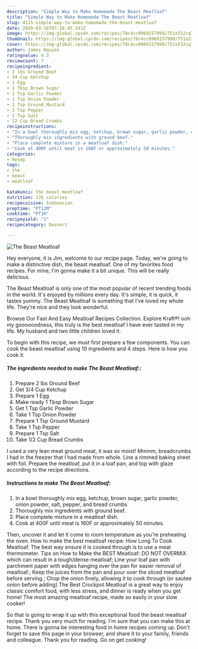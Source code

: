 ```yaml
---
description: "Simple Way to Make Homemade The Beast Meatloaf"
title: "Simple Way to Make Homemade The Beast Meatloaf"
slug: 4115-simple-way-to-make-homemade-the-beast-meatloaf
date: 2020-03-16T07:16:45.541Z
image: https://img-global.cpcdn.com/recipes/78c4cc0969157999/751x532cq70/the-beast-meatloaf-recipe-main-photo.jpg
thumbnail: https://img-global.cpcdn.com/recipes/78c4cc0969157999/751x532cq70/the-beast-meatloaf-recipe-main-photo.jpg
cover: https://img-global.cpcdn.com/recipes/78c4cc0969157999/751x532cq70/the-beast-meatloaf-recipe-main-photo.jpg
author: James Nguyen
ratingvalue: 4.3
reviewcount: 7
recipeingredient:
- 2 lbs Ground Beef
- 34 Cup Ketchup
- 1 Egg
- 1 Tbsp Brown Sugar
- 1 Tsp Garlic Powder
- 1 Tsp Onion Powder
- 1 Tsp Ground Mustard
- 1 Tsp Pepper
- 1 Tsp Salt
- 12 Cup Bread Crumbs
recipeinstructions:
- "In a bowl thoroughly mix egg, ketchup, brown sugar, garlic powder, onion powder, salt, pepper, and bread crumbs"
- "Thoroughly mix ingredients with ground beef."
- "Place complete mixture in a meatloaf dish."
- "Cook at 400F until meat is 160F or approximately 50 minutes."
categories:
- Resep
tags:
- the
- beast
- meatloaf

katakunci: the beast meatloaf
nutrition: 176 calories
recipecuisine: Indonesian
preptime: "PT12M"
cooktime: "PT1H"
recipeyield: "1"
recipecategory: Dessert

---
```



![The Beast Meatloaf](https://img-global.cpcdn.com/recipes/78c4cc0969157999/751x532cq70/the-beast-meatloaf-recipe-main-photo.jpg)

Hey everyone, it is Jim, welcome to our recipe page. Today, we're going to make a distinctive dish, the beast meatloaf. One of my favorites food recipes. For mine, I'm gonna make it a bit unique. This will be really delicious.

The Beast Meatloaf is only one of the most popular of recent trending foods in the world. It's enjoyed by millions every day. It's simple, it is quick, it tastes yummy. The Beast Meatloaf is something that I've loved my whole life. They're nice and they look wonderful.

Browse Our Fast And Easy Meatloaf Recipes Collection. Explore Kraft®! ooh my goooooodness, this truly is the best meatloaf I have ever tasted in my life. My husband and two little children loved it.


To begin with this recipe, we must first prepare a few components. You can cook the beast meatloaf using 10 ingredients and 4 steps. Here is how you cook it.

##### The ingredients needed to make The Beast Meatloaf::

1. Prepare 2 lbs Ground Beef
1. Get 3/4 Cup Ketchup
1. Prepare 1 Egg
1. Make ready 1 Tbsp Brown Sugar
1. Get 1 Tsp Garlic Powder
1. Take 1 Tsp Onion Powder
1. Prepare 1 Tsp Ground Mustard
1. Take 1 Tsp Pepper
1. Prepare 1 Tsp Salt
1. Take 1/2 Cup Bread Crumbs


I used a very lean meat ground meat, it was so moist! Mmmm, breadcrumbs I had in the freezer that I had made from whole. Line a rimmed baking sheet with foil. Prepare the meatloaf, put it in a loaf pan, and top with glaze according to the recipe directions. 

##### Instructions to make The Beast Meatloaf:

1. In a bowl thoroughly mix egg, ketchup, brown sugar, garlic powder, onion powder, salt, pepper, and bread crumbs
1. Thoroughly mix ingredients with ground beef.
1. Place complete mixture in a meatloaf dish.
1. Cook at 400F until meat is 160F or approximately 50 minutes.


Then, uncover it and let it come to room temperature as you&#39;re preheating the oven. How to make the best meatloaf recipe: How Long To Cook Meatloaf. The best way ensure it is cooked through is to use a meat thermometer. Tips on How to Make the BEST Meatloaf: DO NOT OVERMIX which can result in a tough/dense meatloaf; Line your loaf pan with parchment paper with edges hanging over the pan for easier removal of meatloaf.; Keep the juices from the pan and pour over the sliced meatloaf before serving.; Chop the onion finely, allowing it to cook through (or sautee onion before adding) The Best Crockpot Meatloaf is a great way to enjoy classic comfort food, with less stress, and dinner is ready when you get home! The most amazing meatloaf recipe, made so easily in your slow cooker! 

So that is going to wrap it up with this exceptional food the beast meatloaf recipe. Thank you very much for reading. I'm sure that you can make this at home. There is gonna be interesting food in home recipes coming up. Don't forget to save this page in your browser, and share it to your family, friends and colleague. Thank you for reading. Go on get cooking!
